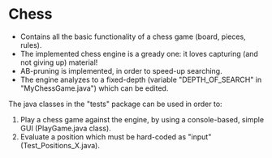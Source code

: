 Chess
===========

* Contains all the basic functionality of a chess game (board, pieces, rules).
* The implemented chess engine is a gready one: it loves capturing (and not giving up) material!
* AB-pruning is implemented, in order to speed-up searching.
* The engine analyzes to a fixed-depth (variable "DEPTH_OF_SEARCH" in "MyChessGame.java") which can be edited.

The java classes in the "tests" package can be used in order to:

1. Play a chess game against the engine, by using a console-based, simple GUI (PlayGame.java class).
2. Evaluate a position which must be hard-coded as "input" (Test_Positions_X.java).